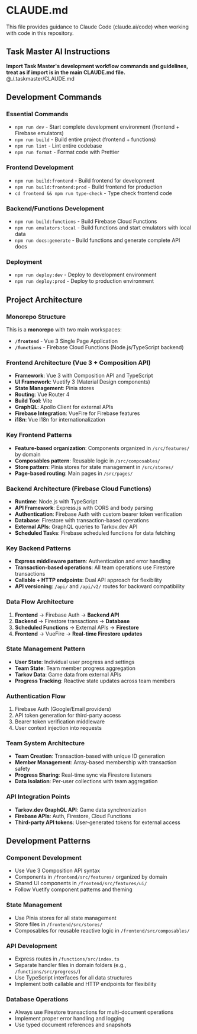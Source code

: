 # CLAUDE.md

This file provides guidance to Claude Code (claude.ai/code) when working with code in this repository.

## Task Master AI Instructions

**Import Task Master's development workflow commands and guidelines, treat as if import is in the main CLAUDE.md file.**
@./.taskmaster/CLAUDE.md

## Development Commands

### Essential Commands

- `npm run dev` - Start complete development environment (frontend + Firebase emulators)
- `npm run build` - Build entire project (frontend + functions)
- `npm run lint` - Lint entire codebase
- `npm run format` - Format code with Prettier

### Frontend Development

- `npm run build:frontend` - Build frontend for development
- `npm run build:frontend:prod` - Build frontend for production
- `cd frontend && npm run type-check` - Type check frontend code

### Backend/Functions Development

- `npm run build:functions` - Build Firebase Cloud Functions
- `npm run emulators:local` - Build functions and start emulators with local data
- `npm run docs:generate` - Build functions and generate complete API docs

### Deployment

- `npm run deploy:dev` - Deploy to development environment
- `npm run deploy:prod` - Deploy to production environment

## Project Architecture

### Monorepo Structure

This is a **monorepo** with two main workspaces:

- **`/frontend`** - Vue 3 Single Page Application
- **`/functions`** - Firebase Cloud Functions (Node.js/TypeScript backend)

### Frontend Architecture (Vue 3 + Composition API)

- **Framework**: Vue 3 with Composition API and TypeScript
- **UI Framework**: Vuetify 3 (Material Design components)
- **State Management**: Pinia stores
- **Routing**: Vue Router 4
- **Build Tool**: Vite
- **GraphQL**: Apollo Client for external APIs
- **Firebase Integration**: VueFire for Firebase features
- **i18n**: Vue I18n for internationalization

### Key Frontend Patterns

- **Feature-based organization**: Components organized in `/src/features/` by domain
- **Composables pattern**: Reusable logic in `/src/composables/`
- **Store pattern**: Pinia stores for state management in `/src/stores/`
- **Page-based routing**: Main pages in `/src/pages/`

### Backend Architecture (Firebase Cloud Functions)

- **Runtime**: Node.js with TypeScript
- **API Framework**: Express.js with CORS and body parsing
- **Authentication**: Firebase Auth with custom bearer token verification
- **Database**: Firestore with transaction-based operations
- **External APIs**: GraphQL queries to Tarkov.dev API
- **Scheduled Tasks**: Firebase scheduled functions for data fetching

### Key Backend Patterns

- **Express middleware pattern**: Authentication and error handling
- **Transaction-based operations**: All team operations use Firestore transactions
- **Callable + HTTP endpoints**: Dual API approach for flexibility
- **API versioning**: `/api/` and `/api/v2/` routes for backward compatibility

### Data Flow Architecture

1. **Frontend** → Firebase Auth → **Backend API**
2. **Backend** → Firestore transactions → **Database**
3. **Scheduled Functions** → External APIs → **Firestore**
4. **Frontend** → VueFire → **Real-time Firestore updates**

### State Management Pattern

- **User State**: Individual user progress and settings
- **Team State**: Team member progress aggregation
- **Tarkov Data**: Game data from external APIs
- **Progress Tracking**: Reactive state updates across team members

### Authentication Flow

1. Firebase Auth (Google/Email providers)
2. API token generation for third-party access
3. Bearer token verification middleware
4. User context injection into requests

### Team System Architecture

- **Team Creation**: Transaction-based with unique ID generation
- **Member Management**: Array-based membership with transaction safety
- **Progress Sharing**: Real-time sync via Firestore listeners
- **Data Isolation**: Per-user collections with team aggregation

### API Integration Points

- **Tarkov.dev GraphQL API**: Game data synchronization
- **Firebase APIs**: Auth, Firestore, Cloud Functions
- **Third-party API tokens**: User-generated tokens for external access

## Development Patterns

### Component Development

- Use Vue 3 Composition API syntax
- Components in `/frontend/src/features/` organized by domain
- Shared UI components in `/frontend/src/features/ui/`
- Follow Vuetify component patterns and theming

### State Management

- Use Pinia stores for all state management
- Store files in `/frontend/src/stores/`
- Composables for reusable reactive logic in `/frontend/src/composables/`

### API Development

- Express routes in `/functions/src/index.ts`
- Separate handler files in domain folders (e.g., `/functions/src/progress/`)
- Use TypeScript interfaces for all data structures
- Implement both callable and HTTP endpoints for flexibility

### Database Operations

- Always use Firestore transactions for multi-document operations
- Implement proper error handling and logging
- Use typed document references and snapshots
